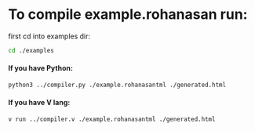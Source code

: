 # To compile example.rohanasan run:
first cd into examples dir:
```sh
cd ./examples
```

#### If you have Python:

```sh
python3 ../compiler.py ./example.rohanasantml ./generated.html
```

#### If you have V lang:

```sh
v run ../compiler.v ./example.rohanasantml ./generated.html
```